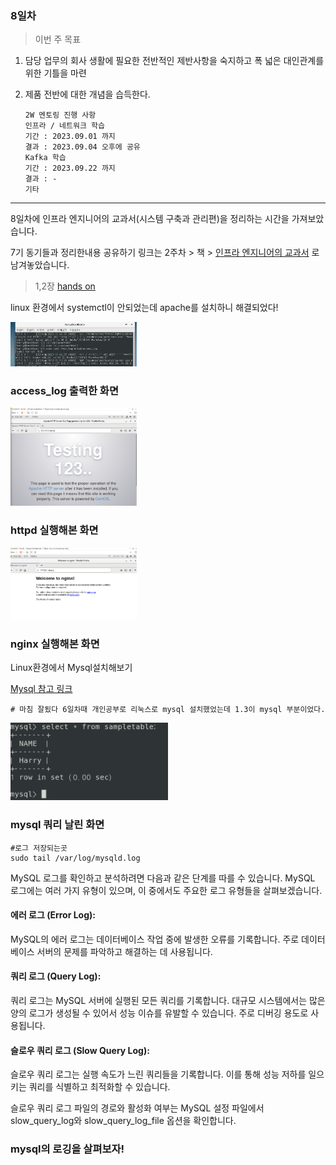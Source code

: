 ### 8일차
> 이번 주 목표

1. 담당 업무의 회사 생활에 필요한 전반적인 제반사항을 숙지하고 폭 넓은 대인관계를 위한 기틀을 마련
2. 제품 전반에 대한 개념을 습득한다.

    
       2W 멘토링 진행 사항
       인프라 / 네트워크 학습
       기간 : 2023.09.01 까지
       결과 : 2023.09.04 오후에 공유
       Kafka 학습
       기간 : 2023.09.22 까지
       결과 : -
       기타


-----------------------------------------


8일차에 인프라 엔지니어의 교과서(시스템 구축과 관리편)을 정리하는 시간을
가져보았습니다.

7기 동기들과 정리한내용 공유하기 링크는 2주차 > 책 > [인프라 엔지니어의 교과서](https://github.com/JaeKang20/lloydk/blob/main/2%EC%A3%BC%EC%B0%A8/%EC%B1%85/%EC%9D%B8%ED%94%84%EB%9D%BC%EC%97%94%EC%A7%80%EB%8B%88%EC%96%B4%EC%9D%98%EA%B5%90%EA%B3%BC%EC%84%9C.md) 로 남겨놓았습니다.

> 1,2장 [hands on](https://veneas.tistory.com/entry/Linux-CentOS7-Apache-%EC%84%A4%EC%B9%98-%EC%95%84%ED%8C%8C%EC%B9%98-%EC%9B%B9-%EC%84%9C%EB%B2%84) 

 linux 환경에서 systemctl이 안되었는데 apache를 설치하니 해결되었다!

<img src="../img/img_17.png" alt ="access_log출력" style="max-width:40%;">

### access_log 출력한 화면

<img src="../img/img_19.png" alt ="nginx 실행" style="max-width:40%;">

### httpd 실행해본 화면

<img src="../img/img_18.png" alt ="nginx 실행" style="max-width:40%;">

### nginx 실행해본 화면


Linux환경에서 Mysql설치해보기

[Mysql 참고 링크](https://dear-sauce-d4e.notion.site/mysql-e49ef2705c144d5b984fcded2d69de31)
    
    # 마침 잘됬다 6일차때 개인공부로 리눅스로 mysql 설치했었는데 1.3이 mysql 부분이었다.
    
<img src="../img/img_9.png" alt ="mysql" style="max-width:50%;">

### mysql 쿼리 날린 화면


    #로그 저장되는곳
    sudo tail /var/log/mysqld.log

MySQL 로그를 확인하고 분석하려면 다음과 같은 단계를 따를 수 있습니다. MySQL 로그에는 여러 가지 유형이 있으며, 이 중에서도 주요한 로그 유형들을 살펴보겠습니다.

#### 에러 로그 (Error Log):
MySQL의 에러 로그는 데이터베이스 작업 중에 발생한 오류를 기록합니다. 주로 데이터베이스 서버의 문제를 파악하고 해결하는 데 사용됩니다.

#### 쿼리 로그 (Query Log):
쿼리 로그는 MySQL 서버에 실행된 모든 쿼리를 기록합니다. 대규모 시스템에서는 많은 양의 로그가 생성될 수 있어서 성능 이슈를 유발할 수 있습니다. 주로 디버깅 용도로 사용됩니다.


#### 슬로우 쿼리 로그 (Slow Query Log):
슬로우 쿼리 로그는 실행 속도가 느린 쿼리들을 기록합니다. 이를 통해 성능 저하를 일으키는 쿼리를 식별하고 최적화할 수 있습니다.

슬로우 쿼리 로그 파일의 경로와 활성화 여부는 MySQL 설정 파일에서 slow_query_log와 slow_query_log_file 옵션을 확인합니다.

### mysql의 로깅을 살펴보자!

